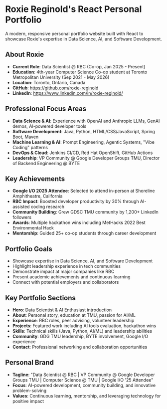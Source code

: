 # Roxie Reginold's React Personal Portfolio

A modern, responsive personal portfolio website built with React to showcase Roxie's expertise in Data Science, AI, and Software Development.

## About Roxie
- **Current Role**: Data Scientist @ RBC (Co-op, Jan 2025 - Present)
- **Education**: 4th-year Computer Science Co-op student at Toronto Metropolitan University (Sep 2021 - May 2026)
- **Location**: Toronto, Ontario, Canada
- **GitHub**: https://github.com/roxie-reginold
- **LinkedIn**: https://www.linkedin.com/in/roxie-reginold/

## Professional Focus Areas
- **Data Science & AI**: Experience with OpenAI and Anthropic LLMs, GenAI demos, AI-powered developer tools
- **Software Development**: Java, Python, HTML/CSS/JavaScript, Spring Boot, Maven
- **Machine Learning & AI**: Prompt Engineering, Agentic Systems, "Vibe Coding" patterns
- **DevOps & Cloud**: Jenkins CI/CD, Red Hat OpenShift, GitHub Actions
- **Leadership**: VP Community @ Google Developer Groups TMU, Director of Backend Engineering @ BYTE

## Key Achievements
- **Google I/O 2025 Attendee**: Selected to attend in-person at Shoreline Amphitheatre, California
- **RBC Impact**: Boosted developer productivity by 30% through AI-assisted coding research
- **Community Building**: Grew GDSC TMU community by 1,200+ LinkedIn followers
- **Awards**: Multiple hackathon wins including MetHacks 2022 Best Environmental Hack
- **Mentorship**: Guided 25+ co-op students through career development

## Portfolio Goals
- Showcase expertise in Data Science, AI, and Software Development
- Highlight leadership experience in tech communities
- Demonstrate impact at major companies like RBC
- Present academic achievements and continuous learning
- Connect with potential employers and collaborators

## Key Portfolio Sections
- **Hero**: Data Scientist & AI Enthusiast introduction
- **About**: Personal story, education at TMU, passion for AI/ML
- **Experience**: RBC roles, peer advising, volunteer leadership
- **Projects**: Featured work including AI tools evaluation, hackathon wins
- **Skills**: Technical skills (Java, Python, AI/ML) and leadership abilities
- **Community**: GDG TMU leadership, BYTE involvement, Google I/O experience
- **Contact**: Professional networking and collaboration opportunities

## Personal Brand
- **Tagline**: "Data Scientist @ RBC | VP Community @ Google Developer Groups TMU | Computer Science @ TMU | Google I/O '25 Attendee"
- **Focus**: AI-powered development, community building, and innovative problem-solving
- **Values**: Continuous learning, mentorship, and leveraging technology for positive impact